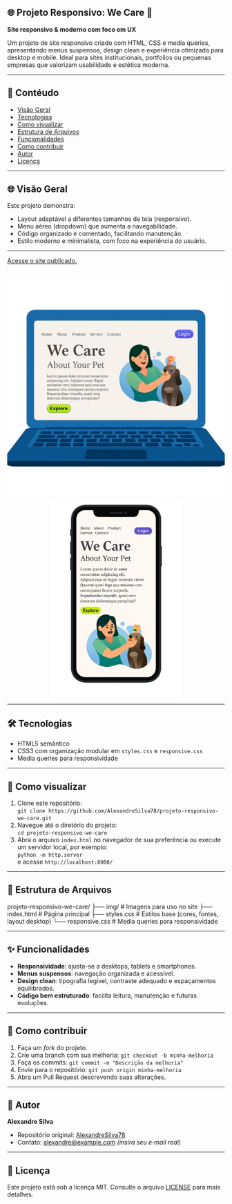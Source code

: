 ## 🌐 Projeto Responsivo: We Care 🌱

**Site responsivo & moderno com foco em UX**

Um projeto de site responsivo criado com HTML, CSS e media queries, apresentando menus suspensos, design clean e experiência otimizada para desktop e mobile. Ideal para sites institucionais, portfolios ou pequenas empresas que valorizam usabilidade e estética moderna.

---

## 📄 Contéudo

- [Visão Geral](#-visão-geral)  
- [Tecnologias](#-tecnologias)  
- [Como visualizar](#-como-visualizar)  
- [Estrutura de Arquivos](#-estrutura-de-arquivos)  
- [Funcionalidades](#-funcionalidades)  
- [Como contribuir](#-como-contribuir)  
- [Autor](#-autor)  
- [Licença](#-licença)

---

## 🌐 Visão Geral

Este projeto demonstra:

- Layout adaptável a diferentes tamanhos de tela (responsivo).
- Menu aéreo (dropdown) que aumenta a navegabilidade.
- Código organizado e comentado, facilitando manutenção.
- Estilo moderno e minimalista, com foco na experiência do usuário.

---

<a href="https://alexandresilva78.github.io/projeto-responsivo-site-localizacao-de-ampla-cobertura/" target="_blank" alt='Projeto-Responsivo' >
  Acesse o site publicado.
</a>
<br>
<br>
<p align="center">
  <img src="Img/We Care Notebook adaptado sem bg.png" alt="Preview We Care Notebook adaptado sem bg" width="600"/>
</p>

<p align="center">
  <img src="Img/We Care responsivo adaptado sem bg.png" alt="Preview We Care responsivo adaptado mobile sem bg" width="300"/>
</p>

---

## 🛠️ Tecnologias

- HTML5 semântico  
- CSS3 com organização modular em `styles.css` e `responsive.css`  
- Media queries para responsividade

---

## 🚀 Como visualizar

1. Clone este repositório:  
   `git clone https://github.com/AlexandreSilva78/projeto-responsivo-we-care.git`
2. Navegue até o diretório do projeto:  
   `cd projeto-responsivo-we-care`
3. Abra o arquivo `index.html` no navegador de sua preferência ou execute um servidor local, por exemplo:  
   `python -m http.server`  
   e acesse `http://localhost:8000/`

---

## 📂 Estrutura de Arquivos

projeto-responsivo-we-care/
├── img/ # Imagens para uso no site
├── index.html # Página principal
├── styles.css # Estilos base (cores, fontes, layout desktop)
└── responsive.css # Media queries para responsividade


---

## ✨ Funcionalidades

- **Responsividade**: ajusta-se a desktops, tablets e smartphones.
- **Menus suspensos**: navegação organizada e acessível.
- **Design clean**: tipografia legível, contraste adequado e espaçamentos equilibrados.
- **Código bem estruturado**: facilita leitura, manutenção e futuras evoluções.

---

## 🤝 Como contribuir

1. Faça um *fork* do projeto.  
2. Crie uma branch com sua melhoria: `git checkout -b minha-melhoria`  
3. Faça os commits: `git commit -m "Descrição da melhoria"`  
4. Envie para o repositório: `git push origin minha-melhoria`  
5. Abra um Pull Request descrevendo suas alterações.

---

## 👤 Autor

**Alexandre Silva**  
- Repositório original: [AlexandreSilva78](https://github.com/AlexandreSilva78)  
- Contato: alexandre@example.com _(insira seu e‑mail real)_

---

## 📄 Licença

Este projeto está sob a licença MIT. Consulte o arquivo [LICENSE](LICENSE) para mais detalhes.
